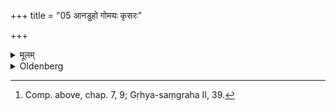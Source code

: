 +++
title = "05 आनडुहो गोमयः कृसरः"

+++

<details><summary>मूलम्</summary>

आनडुहो गोमयः कृसरः स्थालीपाको वृथापक्व इत्युत्तरतः ५
</details>

<details><summary>Oldenberg</summary>

5. [^3]  To the north, bull's dung and a mess of boiled rice with sesamum seeds which may be more or less cooked.


[^3]:  Comp. above, chap. 7, 9; Gṛhya-saṃgraha II, 39.
</details>
